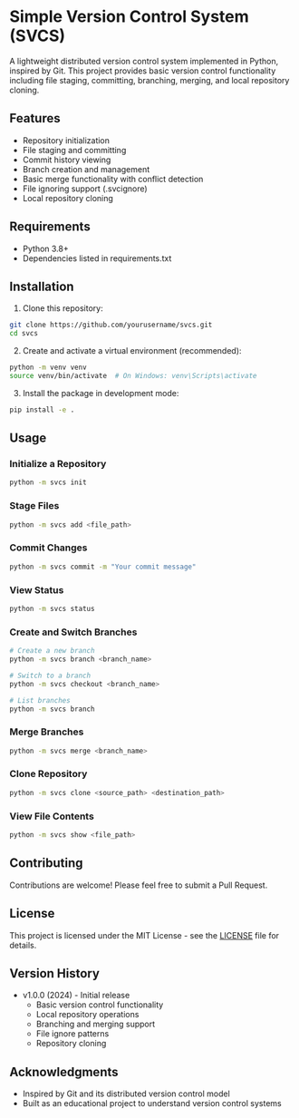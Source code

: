 # Simple Version Control System (SVCS)

A lightweight distributed version control system implemented in Python, inspired by Git. This project provides basic version control functionality including file staging, committing, branching, merging, and local repository cloning.

## Features

- Repository initialization
- File staging and committing
- Commit history viewing
- Branch creation and management
- Basic merge functionality with conflict detection
- File ignoring support (.svcignore)
- Local repository cloning

## Requirements

- Python 3.8+
- Dependencies listed in requirements.txt

## Installation

1. Clone this repository:
```bash
git clone https://github.com/yourusername/svcs.git
cd svcs
```

2. Create and activate a virtual environment (recommended):
```bash
python -m venv venv
source venv/bin/activate  # On Windows: venv\Scripts\activate
```

3. Install the package in development mode:
```bash
pip install -e .
```

## Usage

### Initialize a Repository
```bash
python -m svcs init
```

### Stage Files
```bash
python -m svcs add <file_path>
```

### Commit Changes
```bash
python -m svcs commit -m "Your commit message"
```

### View Status
```bash
python -m svcs status
```

### Create and Switch Branches
```bash
# Create a new branch
python -m svcs branch <branch_name>

# Switch to a branch
python -m svcs checkout <branch_name>

# List branches
python -m svcs branch
```

### Merge Branches
```bash
python -m svcs merge <branch_name>
```

### Clone Repository
```bash
python -m svcs clone <source_path> <destination_path>
```

### View File Contents
```bash
python -m svcs show <file_path>
```

## Contributing

Contributions are welcome! Please feel free to submit a Pull Request.

## License

This project is licensed under the MIT License - see the [LICENSE](LICENSE) file for details.

## Version History

- v1.0.0 (2024) - Initial release
  - Basic version control functionality
  - Local repository operations
  - Branching and merging support
  - File ignore patterns
  - Repository cloning

## Acknowledgments

- Inspired by Git and its distributed version control model
- Built as an educational project to understand version control systems
